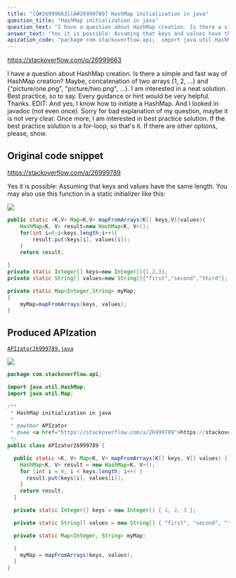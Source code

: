 ```yaml
---
title: "[Q#26999663][A#26999789] HashMap initialization in java"
question_title: "HashMap initialization in java"
question_text: "I have a question about HashMap creation. Is there a simple and fast way of HashMap creation? Maybe, concatenation of two arrays {1, 2, ...} and {\"picture/one.png\", \"picture/two.png\", ...}. I am interested in a neat solution. Best practice, so to say. Every guidance or hint would be very helpful. Thanks. EDIT: And yes, I know how to initiate a HashMap. And I looked in javadoc (not even once). Sorry for bad explanation of my question, maybe it is not very clear. Once more, I am interested in best practice solution. If the best practice solution is a for-loop, so that's it. If there are other options, please, show."
answer_text: "Yes it is possible: Assuming that keys and values have the same length. You may also use this function in a static initializer like this:"
apization_code: "package com.stackoverflow.api;  import java.util.HashMap; import java.util.Map;  /**  * HashMap initialization in java  *  * @author APIzator  * @see <a href=\"https://stackoverflow.com/a/26999789\">https://stackoverflow.com/a/26999789</a>  */ public class APIzator26999789 {    public static <K, V> Map<K, V> mapFromArrays(K[] keys, V[] values) {     HashMap<K, V> result = new HashMap<K, V>();     for (int i = 0; i < keys.length; i++) {       result.put(keys[i], values[i]);     }     return result;   }    private static Integer[] keys = new Integer[] { 1, 2, 3 };    private static String[] values = new String[] { \"first\", \"second\", \"third\" };    private static Map<Integer, String> myMap;    {     myMap = mapFromArrays(keys, values);   } }"
---
```


https://stackoverflow.com/q/26999663

I have a question about HashMap creation. Is there a simple and fast way of HashMap creation? Maybe, concatenation of two arrays {1, 2, ...} and {&quot;picture/one.png&quot;, &quot;picture/two.png&quot;, ...}.
I am interested in a neat solution. Best practice, so to say.
Every guidance or hint would be very helpful. Thanks.
EDIT: And yes, I know how to initiate a HashMap. And I looked in javadoc (not even once).
Sorry for bad explanation of my question, maybe it is not very clear. Once more, I am interested in best practice solution. If the best practice solution is a for-loop, so that&#x27;s it. If there are other options, please, show.



## Original code snippet

https://stackoverflow.com/a/26999789

Yes it is possible:
Assuming that keys and values have the same length.
You may also use this function in a static initializer like this:

<div class="code-logo"><img src="/stackoverflow.png" /></div>

```java
public static <K,V> Map<K,V> mapFromArrays(K[] keys,V[]values){
    HashMap<K, V> result=new HashMap<K, V>();
    for(int i=0;i<keys.length;i++){
        result.put(keys[i], values[i]);
    }
    return result;

}
private static Integer[] keys=new Integer[]{1,2,3};
private static String[] values=new String[]{"first","second","third"};

private static Map<Integer,String> myMap;
{
    myMap=mapFromArrays(keys, values);
}
```

## Produced APIzation

[`APIzator26999789.java`](https://github.com/pasqualesalza/apization-temp/raw/main/data/search/APIzator26999789.java)

<div class="code-logo"><img src="/apizator.png" /></div>

```java
package com.stackoverflow.api;

import java.util.HashMap;
import java.util.Map;

/**
 * HashMap initialization in java
 *
 * @author APIzator
 * @see <a href="https://stackoverflow.com/a/26999789">https://stackoverflow.com/a/26999789</a>
 */
public class APIzator26999789 {

  public static <K, V> Map<K, V> mapFromArrays(K[] keys, V[] values) {
    HashMap<K, V> result = new HashMap<K, V>();
    for (int i = 0; i < keys.length; i++) {
      result.put(keys[i], values[i]);
    }
    return result;
  }

  private static Integer[] keys = new Integer[] { 1, 2, 3 };

  private static String[] values = new String[] { "first", "second", "third" };

  private static Map<Integer, String> myMap;

  {
    myMap = mapFromArrays(keys, values);
  }
}

```